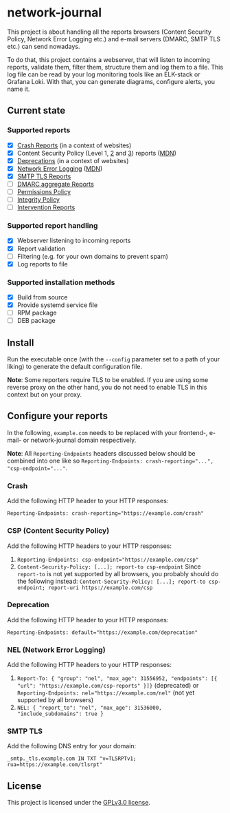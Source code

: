 # network-journal

This project is about handling all the reports browsers (Content Security Policy, Network Error Logging etc.) and e-mail servers (DMARC, SMTP TLS etc.) can send nowadays.

To do that, this project contains a webserver, that will listen to incoming reports, validate them, filter them, structure them and log them to a file. 
This log file can be read by your log monitoring tools like an ELK-stack or Grafana Loki. 
With that, you can generate diagrams, configure alerts, you name it.

## Current state

### Supported reports

- [x] [Crash Reports](https://wicg.github.io/crash-reporting/) (in a context of websites)
- [x] Content Security Policy (Level 1, [2](https://www.w3.org/TR/CSP2/) and [3](https://www.w3.org/TR/CSP3/)) reports ([MDN](https://developer.mozilla.org/en-US/docs/Web/HTTP/Guides/CSP))
- [x] [Deprecations](https://wicg.github.io/deprecation-reporting/) (in a context of websites)
- [x] [Network Error Logging](https://www.w3.org/TR/network-error-logging/) ([MDN](https://developer.mozilla.org/en-US/docs/Web/HTTP/Guides/Network_Error_Logging))
- [x] [SMTP TLS Reports](https://www.rfc-editor.org/rfc/rfc8460)
- [ ] [DMARC aggregate Reports](https://www.rfc-editor.org/rfc/rfc7489.html)
- [ ] [Permissions Policy](https://w3c.github.io/webappsec-permissions-policy/)
- [ ] [Integrity Policy](https://w3c.github.io/webappsec-subresource-integrity/)
- [ ] [Intervention Reports](https://wicg.github.io/intervention-reporting/)

### Supported report handling

- [x] Webserver listening to incoming reports
- [x] Report validation
- [ ] Filtering (e.g. for your own domains to prevent spam)
- [x] Log reports to file

### Supported installation methods

- [x] Build from source
- [x] Provide systemd service file
- [ ] RPM package
- [ ] DEB package

## Install

Run the executable once (with the `--config` parameter set to a path of your liking) to generate the default configuration file.

**Note**: Some reporters require TLS to be enabled. If you are using some reverse proxy on the other hand, you do not need to enable TLS in this context but on your proxy.

## Configure your reports

In the following, `example.com` needs to be replaced with your frontend-, e-mail- or network-journal domain respectively.

**Note**: All `Reporting-Endpoints` headers discussed below should be combined into one like so `Reporting-Endpoints: crash-reporting="...", "csp-endpoint="..."`.

### Crash

Add the following HTTP header to your HTTP responses:

`Reporting-Endpoints: crash-reporting="https://example.com/crash"`

### CSP (Content Security Policy)

Add the following HTTP headers to your HTTP responses:

1. `Reporting-Endpoints: csp-endpoint="https://example.com/csp"`
1. `Content-Security-Policy: [...]; report-to csp-endpoint`
    Since `report-to` is not yet supported by all browsers, you probably should do the following instead:
    `Content-Security-Policy: [...]; report-to csp-endpoint; report-uri https://example.com/csp`

### Deprecation

Add the following HTTP header to your HTTP responses:

`Reporting-Endpoints: default="https://example.com/deprecation"`

### NEL (Network Error Logging)

Add the following HTTP headers to your HTTP responses:

1. `Report-To: { "group": "nel", "max_age": 31556952, "endpoints": [{ "url": "https://example.com/csp-reports" }]}` (deprecated) or
    `Reporting-Endpoints: nel="https://example.com/nel"` (not yet supported by all browsers)
1. `NEL: { "report_to": "nel", "max_age": 31536000, "include_subdomains": true }`

### SMTP TLS

Add the following DNS entry for your domain:

`_smtp._tls.example.com IN TXT "v=TLSRPTv1; rua=https://example.com/tlsrpt"`

## License

This project is licensed under the [GPLv3.0 license](LICENSE.md).
